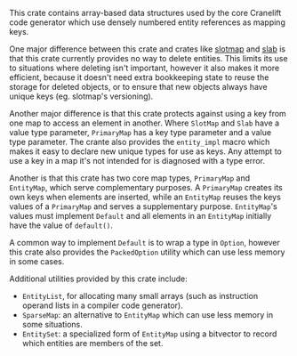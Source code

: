 This crate contains array-based data structures used by the core Cranelift code
generator which use densely numbered entity references as mapping keys.

One major difference between this crate and crates like [slotmap] and [slab]
is that this crate currently provides no way to delete entities. This limits
its use to situations where deleting isn't important, however it also makes
it more efficient, because it doesn't need extra bookkeeping state to reuse
the storage for deleted objects, or to ensure that new objects always have
unique keys (eg. slotmap's versioning).

Another major difference is that this crate protects against using a key from
one map to access an element in another. Where `SlotMap` and `Slab` have a
value type parameter, `PrimaryMap` has a key type parameter and a value type
parameter. The crante also provides the `entity_impl` macro which makes it
easy to declare new unique types for use as keys. Any attempt to use a key in
a map it's not intended for is diagnosed with a type error.

Another is that this crate has two core map types, `PrimaryMap` and
`EntityMap`, which serve complementary purposes. A `PrimaryMap` creates its
own keys when elements are inserted, while an `EntityMap` reuses the keys
values of a `PrimaryMap` and serves a supplementary purpose. `EntityMap`'s
values must implement `Default` and all elements in an `EntityMap` initially
have the value of `default()`.

A common way to implement `Default` is to wrap a type in `Option`, however
this crate also provides the `PackedOption` utility which can use less memory
in some cases.

Additional utilities provided by this crate include:
 - `EntityList`, for allocating many small arrays (such as instruction operand
    lists in a compiler code generator).
 - `SparseMap`: an alternative to `EntityMap` which can use less memory
   in some situations.
 - `EntitySet`: a specialized form of `EntityMap` using a bitvector to
   record which entities are members of the set.

[slotmap]: https://crates.io/crates/slotmap
[slab]: https://crates.io/crates/slab
